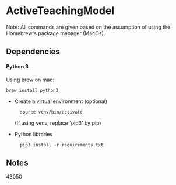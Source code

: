 # ActiveTeachingModel

Note: All commands are given based on the assumption of using the Homebrew's package manager (MacOs).

## Dependencies

#### Python 3

Using brew on mac:

    brew install python3
    
* Create a virtual environment (optional)

        source venv/bin/activate
    
    (If using venv, replace 'pip3' by pip)

* Python libraries

        pip3 install -r requirements.txt
 
 
 ## Notes
 
 43050
